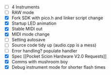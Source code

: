 - [ ] 4 Instruments
- [ ] RAW mode
- [x] Fork SDK with pico.h and linker script change
- [x] Startup LED animation
- [x] Stable MIDI out
- [x] MIDI mode change
- [ ] Setting autosave
- [ ] Source code tidy up (audio.cpp is a mess)
- [ ] Error handling? populate handler
- [x] Spec [[Pocket Scion Hardware V2.0 Requests]]
- [x] Comms with mushroom boy
- [x] Debug instrument mode for shorter flash times